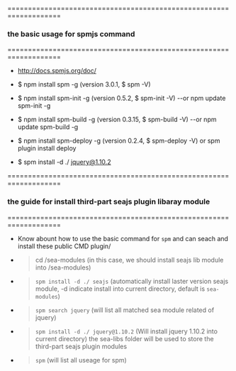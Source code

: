 ===================================================================
### the basic usage for spmjs command
=================================================================== 
- http://docs.spmjs.org/doc/

- $ npm install spm -g          (version 3.0.1, $ spm -V)
- $ npm install spm-init -g     (version 0.5.2, $ spm-init -V)   --or npm update spm-init -g
- $ npm install spm-build -g    (version 0.3.15, $ spm-build -V)   --or npm update spm-build -g
- $ npm install spm-deploy -g   (version 0.2.4, $ spm-deploy -V) or  spm plugin install deploy 
- $ spm install -d ./ jquery@1.10.2

===================================================================
### the guide for install third-part seajs plugin libaray module
===================================================================

- Know abount how to use the basic command for `spm` and can seach and install these public CMD plugin/

- > cd /sea-modules (in this case, we should install seajs lib module into /sea-modules)

- > `spm install -d ./ seajs` (automatically install laster version seajs module, -d indicate install into current directory, default is `sea-modules`)

- > `spm search jquery`   (will list all matched sea module related of jquery)

- > `spm install -d ./ jquery@1.10.2` (Will install jquery 1.10.2 into current directory)
  the sea-libs folder will be used to store the third-part seajs plugin modules 

- > `spm`                 (will list all useage for spm)

